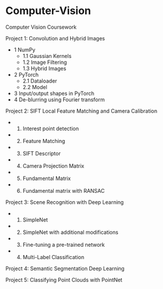# Computer-Vision

Computer Vision Coursework

Project 1: Convolution and Hybrid Images
- 1 NumPy
  - 1.1 Gaussian Kernels
  - 1.2 Image Filtering
  - 1.3 Hybrid Images
- 2 PyTorch
  - 2.1 Dataloader
  - 2.2 Model
- 3 Input/output shapes in PyTorch
- 4 De-blurring using Fourier transform

Project 2: SIFT Local Feature Matching and Camera Calibration
- 1. Interest point detection
- 2. Feature Matching
- 3. SIFT Descriptor
- 4. Camera Projection Matrix
- 5. Fundamental Matrix
- 6. Fundamental matrix with RANSAC

Project 3: Scene Recognition with Deep Learning
- 1. SimpleNet
- 2. SimpleNet with additional modifications
- 3. Fine-tuning a pre-trained network
- 4. Multi-Label Classification

Project 4: Semantic Segmentation Deep Learning

Project 5: Classifying Point Clouds with PointNet


